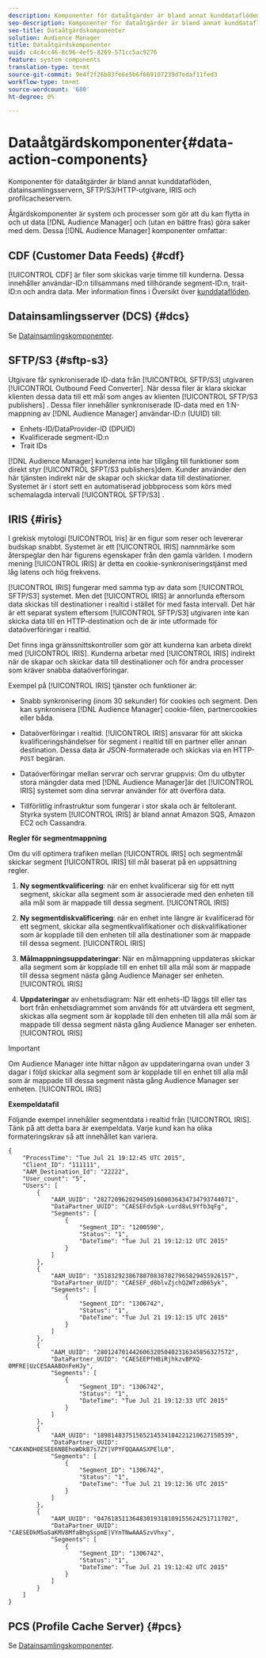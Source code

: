 ```yaml
---
description: Komponenter för dataåtgärder är bland annat kunddataflöden, datainsamlingsservern, SFTP/S3/HTTP-utgivare, IRIS och profilcacheservern.
seo-description: Komponenter för dataåtgärder är bland annat kunddataflöden, datainsamlingsservern, SFTP/S3/HTTP-utgivare, IRIS och profilcacheservern.
seo-title: Dataåtgärdskomponenter
solution: Audience Manager
title: Dataåtgärdskomponenter
uuid: c4c4cc46-8c96-4ef5-8269-571cc5ac9276
feature: system components
translation-type: tm+mt
source-git-commit: 9e4f2f26b83fe6e5b6f669107239d7edaf11fed3
workflow-type: tm+mt
source-wordcount: '680'
ht-degree: 0%

---
```



# Dataåtgärdskomponenter{#data-action-components}

Komponenter för dataåtgärder är bland annat kunddataflöden, datainsamlingsservern, SFTP/S3/HTTP-utgivare, IRIS och profilcacheservern.

<!-- 

c_compact.xml

 -->

Åtgärdskomponenter är system och processer som gör att du kan flytta in och ut data [!DNL Audience Manager] och (utan en bättre fras) göra saker med dem. Dessa [!DNL Audience Manager] komponenter omfattar:

## CDF (Customer Data Feeds) {#cdf}

[!UICONTROL CDF] är filer som skickas varje timme till kunderna. Dessa innehåller användar-ID:n tillsammans med tillhörande segment-ID:n, trait-ID:n och andra data. Mer information finns i Översikt över [kunddataflöden](../../features/cdf-files.md).

## Datainsamlingsserver (DCS) {#dcs}

Se [Datainsamlingskomponenter](../../reference/system-components/components-data-collection.md).

## SFTP/S3 {#sftp-s3}

Utgivare får synkroniserade ID-data från [!UICONTROL SFTP/S3] utgivaren [!UICONTROL Outbound Feed Converter]. När dessa filer är klara skickar klienten dessa data till ett mål som anges av klienten [!UICONTROL SFTP/S3 publishers] . Dessa filer innehåller synkroniserade ID-data med en 1:N-mappning av [!DNL Audience Manager] användar-ID:n (UUID) till:

* Enhets-ID/DataProvider-ID (DPUID)
* Kvalificerade segment-ID:n
* Trait IDs

[!DNL Audience Manager] kunderna inte har tillgång till funktioner som direkt styr [!UICONTROL SFPT/S3 publishers]dem. Kunder använder den här tjänsten indirekt när de skapar och skickar data till destinationer. Systemet är i stort sett en automatiserad jobbprocess som körs med schemalagda intervall [!UICONTROL SFTP/S3] .

## IRIS {#iris}

I grekisk mytologi [!UICONTROL Iris] är en figur som reser och levererar budskap snabbt. Systemet är ett [!UICONTROL IRIS] namnmärke som återspeglar den här figurens egenskaper från den gamla världen. I modern mening [!UICONTROL IRIS] är detta en cookie-synkroniseringstjänst med låg latens och hög frekvens.

[!UICONTROL IRIS] fungerar med samma typ av data som [!UICONTROL SFTP/S3] systemet. Men det [!UICONTROL IRIS] är annorlunda eftersom data skickas till destinationer i realtid i stället för med fasta intervall. Det här är ett separat system eftersom [!UICONTROL SFTP/S3] utgivaren inte kan skicka data till en HTTP-destination och de är inte utformade för dataöverföringar i realtid.

Det finns inga gränssnittskontroller som gör att kunderna kan arbeta direkt med [!UICONTROL IRIS]. Kunderna arbetar med [!UICONTROL IRIS] indirekt när de skapar och skickar data till destinationer och för andra processer som kräver snabba dataöverföringar.

Exempel på [!UICONTROL IRIS] tjänster och funktioner är:

* Snabb synkronisering (inom 30 sekunder) för cookies och segment. Den kan synkronisera [!DNL Audience Manager] cookie-filen, partnercookies eller båda.
* Dataöverföringar i realtid. [!UICONTROL IRIS] ansvarar för att skicka kvalificeringshändelser för segment i realtid till en partner eller annan destination. Dessa data är JSON-formaterade och skickas via en HTTP- `POST` begäran.

* Dataöverföringar mellan servrar och servrar gruppvis: Om du utbyter stora mängder data med [!DNL Audience Manager]är det [!UICONTROL IRIS] systemet som dina servrar använder för att överföra data.

* Tillförlitlig infrastruktur som fungerar i stor skala och är feltolerant. Styrka system [!UICONTROL IRIS] är bland annat Amazon SQS, Amazon EC2 och Cassandra.

**Regler för segmentmappning**

Om du vill optimera trafiken mellan [!UICONTROL IRIS] och segmentmål skickar segment [!UICONTROL IRIS] till mål baserat på en uppsättning regler.

1. **Ny segmentkvalificering**: när en enhet kvalificerar sig för ett nytt segment, skickar alla segment som är associerade med den enheten till alla mål som är mappade till dessa segment. [!UICONTROL IRIS]

1. **Ny segmentdiskvalificering**: när en enhet inte längre är kvalificerad för ett segment, skickar alla segmentkvalifikationer och diskvalifikationer som är kopplade till den enheten till alla destinationer som är mappade till dessa segment. [!UICONTROL IRIS]

1. **Målmappningsuppdateringar**: När en målmappning uppdateras skickar alla segment som är kopplade till en enhet till alla mål som är mappade till dessa segment nästa gång Audience Manager ser enheten. [!UICONTROL IRIS]

1. **Uppdateringar** av enhetsdiagram: När ett enhets-ID läggs till eller tas bort från enhetsdiagrammet som används för att utvärdera ett segment, skickas alla segment som är kopplade till den enheten till alla mål som är mappade till dessa segment nästa gång Audience Manager ser enheten. [!UICONTROL IRIS]

>[!IMPORTANT]
>
>Om Audience Manager inte hittar någon av uppdateringarna ovan under 3 dagar i följd skickar alla segment som är kopplade till en enhet till alla mål som är mappade till dessa segment nästa gång Audience Manager ser enheten. [!UICONTROL IRIS]

**Exempeldatafil**

Följande exempel innehåller segmentdata i realtid från [!UICONTROL IRIS]. Tänk på att detta bara är exempeldata. Varje kund kan ha olika formateringskrav så att innehållet kan variera.

```
{
    "ProcessTime": "Tue Jul 21 19:12:45 UTC 2015",
    "Client_ID": "111111",
    "AAM_Destination_Id": "22222",
    "User_count": "5",
    "Users": [
        {
            "AAM_UUID": "28272096202945091600036434734793744071",
            "DataPartner_UUID": "CAESEFdv5pk-Lurd8vL9Yfb3qFg",
            "Segments": [
                {
                    "Segment_ID": "1200598",
                    "Status": "1",
                    "DateTime": "Tue Jul 21 19:12:12 UTC 2015"
                }
            ]
        },
        {
            "AAM_UUID": "35183292386788708387827965829455926157",
            "DataPartner_UUID": "CAESEF_d8blvZjchQ2WTzdB65yk",
            "Segments": [
                {
                    "Segment_ID": "1306742",
                    "Status": "1",
                    "DateTime": "Tue Jul 21 19:12:15 UTC 2015"
                }
            ]
        },
        {
            "AAM_UUID": "28012470144260632050402316345856327572",
            "DataPartner_UUID": "CAESEEPfHBiRjhkzvBPXQ-0MFRE|UzCESAAABOnFeHJy",
            "Segments": [
                {
                    "Segment_ID": "1306742",
                    "Status": "1",
                    "DateTime": "Tue Jul 21 19:12:33 UTC 2015"
                }
            ]
        },
        {
            "AAM_UUID": "18981483751565214534184221210627150539",
            "DataPartner_UUID": "CAK4NDH0ESEE6NBEhoWDkB7s7ZY|VPYFQQAAASXPElL0",
            "Segments": [
                {
                    "Segment_ID": "1306742",
                    "Status": "1",
                    "DateTime": "Tue Jul 21 19:12:36 UTC 2015"
                }
            ]
        },
        {
            "AAM_UUID": "04761851136483019318109155624251711702",
            "DataPartner_UUID": "CAESEDkM5aSaKMV8MfaBhgSspmE|VYnTNwAAASzvVhxy",
            "Segments": [
                {
                    "Segment_ID": "1306742",
                    "Status": "1",
                    "DateTime": "Tue Jul 21 19:12:42 UTC 2015"
                }
            ]
        }
    ]
}
```

## PCS (Profile Cache Server) {#pcs}

Se [Datainsamlingskomponenter](../../reference/system-components/components-data-collection.md).
